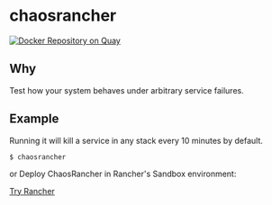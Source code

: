 # chaosrancher
[![Docker Repository on Quay](https://quay.io/repository/bscott/chaosrancher/status "Docker Repository on Quay")](https://quay.io/repository/bscott/chaosrancher)

## Why

Test how your system behaves under arbitrary service failures.

## Example

Running it will kill a service in any stack every 10 minutes by default.

```console
$ chaosrancher
```

or Deploy ChaosRancher in Rancher's Sandbox environment:

[Try Rancher](https://try.rancher.com/login)

